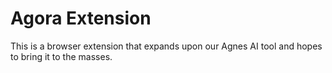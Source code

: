 # Agora Extension
This is a browser extension that expands upon our Agnes AI tool and hopes to bring it to the masses.
 
